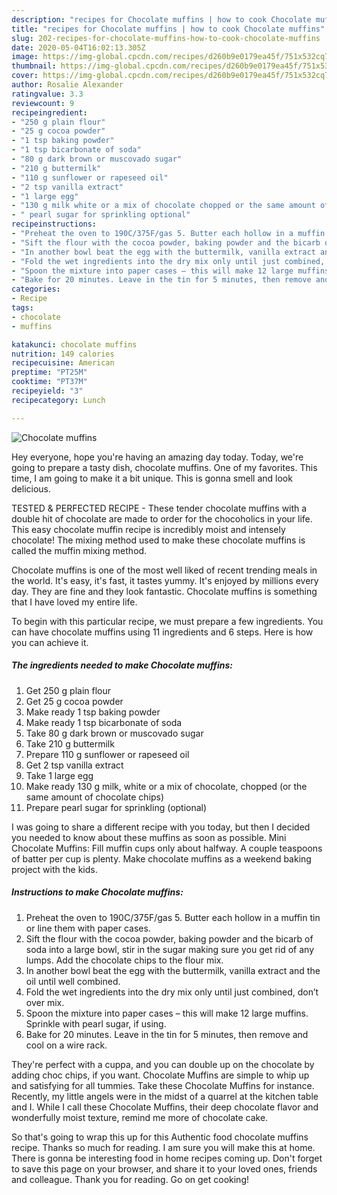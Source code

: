 ```yaml
---
description: "recipes for Chocolate muffins | how to cook Chocolate muffins"
title: "recipes for Chocolate muffins | how to cook Chocolate muffins"
slug: 202-recipes-for-chocolate-muffins-how-to-cook-chocolate-muffins
date: 2020-05-04T16:02:13.305Z
image: https://img-global.cpcdn.com/recipes/d260b9e0179ea45f/751x532cq70/chocolate-muffins-recipe-main-photo.jpg
thumbnail: https://img-global.cpcdn.com/recipes/d260b9e0179ea45f/751x532cq70/chocolate-muffins-recipe-main-photo.jpg
cover: https://img-global.cpcdn.com/recipes/d260b9e0179ea45f/751x532cq70/chocolate-muffins-recipe-main-photo.jpg
author: Rosalie Alexander
ratingvalue: 3.3
reviewcount: 9
recipeingredient:
- "250 g plain flour"
- "25 g cocoa powder"
- "1 tsp baking powder"
- "1 tsp bicarbonate of soda"
- "80 g dark brown or muscovado sugar"
- "210 g buttermilk"
- "110 g sunflower or rapeseed oil"
- "2 tsp vanilla extract"
- "1 large egg"
- "130 g milk white or a mix of chocolate chopped or the same amount of chocolate chips"
- " pearl sugar for sprinkling optional"
recipeinstructions:
- "Preheat the oven to 190C/375F/gas 5. Butter each hollow in a muffin tin or line them with paper cases."
- "Sift the flour with the cocoa powder, baking powder and the bicarb of soda into a large bowl, stir in the sugar making sure you get rid of any lumps. Add the chocolate chips to the flour mix."
- "In another bowl beat the egg with the buttermilk, vanilla extract and the oil until well combined."
- "Fold the wet ingredients into the dry mix only until just combined, don’t over mix."
- "Spoon the mixture into paper cases – this will make 12 large muffins. Sprinkle with pearl sugar, if using."
- "Bake for 20 minutes. Leave in the tin for 5 minutes, then remove and cool on a wire rack."
categories:
- Recipe
tags:
- chocolate
- muffins

katakunci: chocolate muffins 
nutrition: 149 calories
recipecuisine: American
preptime: "PT25M"
cooktime: "PT37M"
recipeyield: "3"
recipecategory: Lunch

---
```



![Chocolate muffins](https://img-global.cpcdn.com/recipes/d260b9e0179ea45f/751x532cq70/chocolate-muffins-recipe-main-photo.jpg)

Hey everyone, hope you're having an amazing day today. Today, we're going to prepare a tasty dish, chocolate muffins. One of my favorites. This time, I am going to make it a bit unique. This is gonna smell and look delicious.

TESTED &amp; PERFECTED RECIPE - These tender chocolate muffins with a double hit of chocolate are made to order for the chocoholics in your life. This easy chocolate muffin recipe is incredibly moist and intensely chocolate! The mixing method used to make these chocolate muffins is called the muffin mixing method.

Chocolate muffins is one of the most well liked of recent trending meals in the world. It's easy, it's fast, it tastes yummy. It's enjoyed by millions every day. They are fine and they look fantastic. Chocolate muffins is something that I have loved my entire life.


To begin with this particular recipe, we must prepare a few ingredients. You can have chocolate muffins using 11 ingredients and 6 steps. Here is how you can achieve it.

<!--inarticleads1-->

##### The ingredients needed to make Chocolate muffins:

1. Get 250 g plain flour
1. Get 25 g cocoa powder
1. Make ready 1 tsp baking powder
1. Make ready 1 tsp bicarbonate of soda
1. Take 80 g dark brown or muscovado sugar
1. Take 210 g buttermilk
1. Prepare 110 g sunflower or rapeseed oil
1. Get 2 tsp vanilla extract
1. Take 1 large egg
1. Make ready 130 g milk, white or a mix of chocolate, chopped (or the same amount of chocolate chips)
1. Prepare  pearl sugar for sprinkling (optional)


I was going to share a different recipe with you today, but then I decided you needed to know about these muffins as soon as possible. Mini Chocolate Muffins: Fill muffin cups only about halfway. A couple teaspoons of batter per cup is plenty. Make chocolate muffins as a weekend baking project with the kids. 

<!--inarticleads2-->

##### Instructions to make Chocolate muffins:

1. Preheat the oven to 190C/375F/gas 5. Butter each hollow in a muffin tin or line them with paper cases.
1. Sift the flour with the cocoa powder, baking powder and the bicarb of soda into a large bowl, stir in the sugar making sure you get rid of any lumps. Add the chocolate chips to the flour mix.
1. In another bowl beat the egg with the buttermilk, vanilla extract and the oil until well combined.
1. Fold the wet ingredients into the dry mix only until just combined, don’t over mix.
1. Spoon the mixture into paper cases – this will make 12 large muffins. Sprinkle with pearl sugar, if using.
1. Bake for 20 minutes. Leave in the tin for 5 minutes, then remove and cool on a wire rack.


They&#39;re perfect with a cuppa, and you can double up on the chocolate by adding choc chips, if you want. Chocolate Muffins are simple to whip up and satisfying for all tummies. Take these Chocolate Muffins for instance. Recently, my little angels were in the midst of a quarrel at the kitchen table and I. While I call these Chocolate Muffins, their deep chocolate flavor and wonderfully moist texture, remind me more of chocolate cake. 

So that's going to wrap this up for this Authentic food chocolate muffins recipe. Thanks so much for reading. I am sure you will make this at home. There is gonna be interesting food in home recipes coming up. Don't forget to save this page on your browser, and share it to your loved ones, friends and colleague. Thank you for reading. Go on get cooking!
